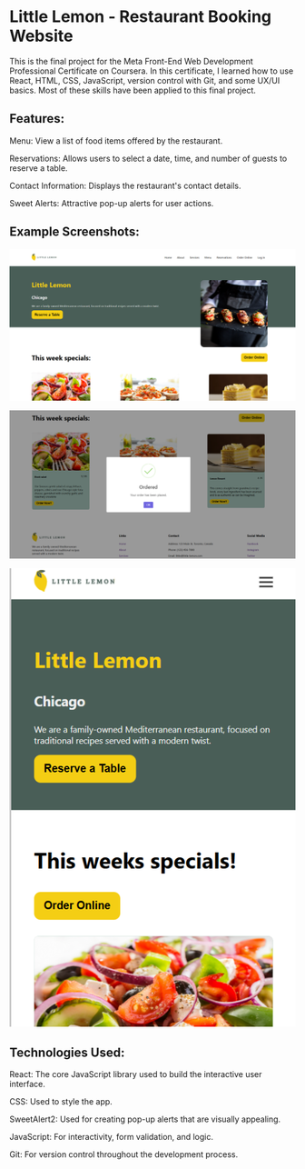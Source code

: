 <h1>Little Lemon - Restaurant Booking Website </h1>
This is the final project for the Meta Front-End Web Development Professional Certificate on Coursera. In this certificate, I learned how to use React, HTML, CSS, JavaScript, version control with Git, and some UX/UI basics. Most of these skills have been applied to this final project.

<h2>Features: </h2>
Menu: View a list of food items offered by the restaurant.

Reservations: Allows users to select a date, time, and number of guests to reserve a table.

Contact Information: Displays the restaurant's contact details.

Sweet Alerts: Attractive pop-up alerts for user actions.

<h2>Example Screenshots:</h2>

![Screenshot of Main Page](https://github.com/MattGaviria/little-lemmon/raw/main/public/main1.png)

![Screenshot of Order Confirmation Page](https://github.com/MattGaviria/little-lemmon/raw/main/public/orderconfirmed.png)

![Screenshot of Mobile Page](https://github.com/MattGaviria/little-lemmon/raw/main/public/mobile1.png)

<h2>Technologies Used:</h2>
React: The core JavaScript library used to build the interactive user interface.

CSS: Used to style the app.

SweetAlert2: Used for creating pop-up alerts that are visually appealing.

JavaScript: For interactivity, form validation, and logic.

Git: For version control throughout the development process.